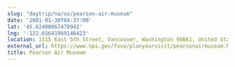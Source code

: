 ```yaml
---
slug: "daytrip/na/us/pearson-air-museum"
date: '2001-01-30T04:37:00'
lat: '45.62408067478942'
lng: '-122.65641969146423'
location: 1115 East 5th Street, Vancouver, Washington 98661, United States
external_url: https://www.nps.gov/fova/planyourvisit/pearsonairmuseum.htm
title: Pearson Air Museum
---
```



